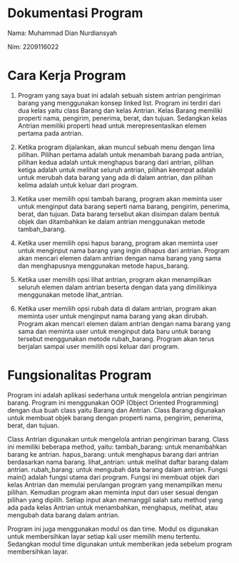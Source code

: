 # Dokumentasi Program

Nama: Muhammad Dian Nurdiansyah


Nim:  2209116022

# Cara Kerja Program
1. Program yang saya buat ini adalah sebuah sistem antrian pengiriman barang yang menggunakan konsep linked list. Program ini terdiri dari dua kelas yaitu class Barang dan kelas Antrian. Kelas Barang memiliki properti nama, pengirim, penerima, berat, dan tujuan. Sedangkan kelas Antrian memiliki properti head untuk merepresentasikan elemen pertama pada antrian.

2. Ketika program dijalankan, akan muncul sebuah menu dengan lima pilihan. Pilihan pertama adalah untuk menambah barang pada antrian, pilihan kedua adalah untuk menghapus barang dari antrian, pilihan ketiga adalah untuk melihat seluruh antrian, pilihan keempat adalah untuk merubah data barang yang ada di dalam antrian, dan pilihan kelima adalah untuk keluar dari program.

3. Ketika user memilih opsi tambah barang, program akan meminta user untuk menginput data barang seperti nama barang, pengirim, penerima, berat, dan tujuan. Data barang tersebut akan disimpan dalam bentuk objek dan ditambahkan ke dalam antrian menggunakan metode tambah_barang.

4. Ketika user memilih opsi hapus barang, program akan meminta user untuk menginput nama barang yang ingin dihapus dari antrian. Program akan mencari elemen dalam antrian dengan nama barang yang sama dan menghapusnya menggunakan metode hapus_barang.

5. Ketika user memilih opsi lihat antrian, program akan menampilkan seluruh elemen dalam antrian beserta dengan data yang dimilikinya menggunakan metode lihat_antrian.

6. Ketika user memilih opsi rubah data di dalam antrian, program akan meminta user untuk menginput nama barang yang akan dirubah. Program akan mencari elemen dalam antrian dengan nama barang yang sama dan meminta user untuk menginput data baru untuk barang tersebut menggunakan metode rubah_barang. Program akan terus berjalan sampai user memilih opsi keluar dari program.

# Fungsionalitas Program
Program ini adalah aplikasi sederhana untuk mengelola antrian pengiriman barang. Program ini menggunakan OOP (Object Oriented Programming) dengan dua buah class yaitu Barang dan Antrian. Class Barang digunakan untuk membuat objek barang dengan properti nama, pengirim, penerima, berat, dan tujuan.

Class Antrian digunakan untuk mengelola antrian pengiriman barang. Class ini memiliki beberapa method, yaitu:
tambah_barang: untuk menambahkan barang ke antrian.
hapus_barang: untuk menghapus barang dari antrian berdasarkan nama barang.
lihat_antrian: untuk melihat daftar barang dalam antrian.
rubah_barang: untuk mengubah data barang dalam antrian.
Fungsi main() adalah fungsi utama dari program. Fungsi ini membuat objek dari kelas Antrian dan memulai perulangan program yang menampilkan menu pilihan. Kemudian program akan meminta input dari user sesuai dengan pilihan yang dipilih. Setiap input akan memanggil salah satu method yang ada pada kelas Antrian untuk menambahkan, menghapus, melihat, atau mengubah data barang dalam antrian.

Program ini juga menggunakan modul os dan time. Modul os digunakan untuk membersihkan layar setiap kali user memilih menu tertentu. Sedangkan modul time digunakan untuk memberikan jeda sebelum program membersihkan layar.
